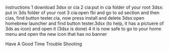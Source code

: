 instructions
1 download 3dsx or cia
2 cia:put in cia folder of your root 3dsx: put in 3ds folder of your root
3 cia:open fbi and go to sd section and then cias, find button tester.cia, now press install and delete 3dsx:open homebrew launcher and find button tester.3dsx (to help, it has a pictuere of 3ds as icon) and open it (3dsx is done)
4 it is now safe to go to your home menu and open the new icon that has no banner



Have A Good Time Trouble Shooting
